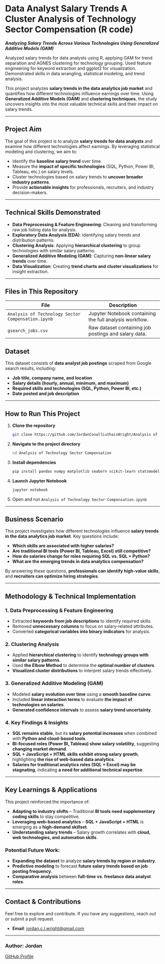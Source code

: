 # Data Analyst Salary Trends A Cluster Analysis of Technology Sector Compensation (R code)

***Analyzing Salary Trends Across Various Technologies Using Generalized Additive Models (GAM)***

Analyzed salary trends for data analysts using R, applying GAM for trend separation and AGNES clustering for technology grouping. Used feature engineering for keyword extraction and ggplot2 for visualization. Demonstrated skills in data wrangling, statistical modeling, and trend analysis.


This project analyzes **salary trends in the data analytics job market** and quantifies how different technologies influence earnings over time. Using **Generalized Additive Models (GAM)** and **clustering techniques**, the study uncovers insights into the most valuable technical skills and their impact on salary trends.  

---

## **Project Aim**  
The goal of this project is to analyze **salary trends for data analysts** and examine how different technologies affect earnings. By leveraging statistical modeling and clustering, we aim to:  

- Identify the **baseline salary trend** over time.  
- Measure the **impact of specific technologies** (SQL, Python, Power BI, Tableau, etc.) on salary levels.  
- Cluster technologies based on salary trends to **uncover broader industry patterns**.  
- Provide **actionable insights** for professionals, recruiters, and industry decision-makers.  

---

## **Technical Skills Demonstrated**  
- **Data Preprocessing & Feature Engineering**: Cleaning and transforming raw job listing data for analysis.  
- **Exploratory Data Analysis (EDA)**: Identifying salary trends and distribution patterns.  
- **Clustering Analysis**: Applying **hierarchical clustering** to group technologies with similar salary patterns.  
- **Generalized Additive Modeling (GAM)**: Capturing **non-linear salary trends** over time.  
- **Data Visualization**: Creating **trend charts and cluster visualizations** for insight extraction.  

---

## **Files in This Repository**  
| File | Description |
|------|------------|
| `Analysis of Technology Sector Compensation.ipynb` | Jupyter Notebook containing the full analysis workflow. |
| `gsearch_jobs.csv` | Raw dataset containing job postings and salary data. |

## **Dataset**  
This dataset consists of **data analyst job postings** scraped from Google search results, including:  

- **Job title, company name, and location**  
- **Salary details (hourly, annual, minimum, and maximum)**  
- **Required skills and technologies (SQL, Python, Power BI, etc.)**  
- **Date posted and job description**  

---

## How to Run This Project  
1. **Clone the repository**  
   ```bash
   git clone https://github.com/JordanConallLuthaisWright/Analysis of Technology Sector Compensation.git
   ```
2. **Navigate to the project directory**
   ```bash
   cd Analysis of Technology Sector Compensation
   ```
3. **Install dependencies**
   ```bash
   pip install pandas numpy matplotlib seaborn scikit-learn statsmodels
   ```
4. **Launch Jupyter Notebook**
   ```bash
   jupyter notebook
   ```
5. Open and run `Analysis of Technology Sector Compensation.ipynb`

---

## **Business Scenario**  
This project investigates how different technologies influence **salary trends in the data analytics job market**. Key questions include:  

- **Which skills are associated with higher salaries?**  
- **Are traditional BI tools (Power BI, Tableau, Excel) still competitive?**  
- **How do salaries change for roles requiring SQL vs. SQL + Python?**  
- **What are the emerging trends in data analytics compensation?**  

By answering these questions, **professionals can identify high-value skills**, and **recruiters can optimize hiring strategies**.

---

## **Methodology & Technical Implementation**  

### **1. Data Preprocessing & Feature Engineering**  
- Extracted **keywords from job descriptions** to identify required skills.  
- Removed **unnecessary columns** to focus on salary-related attributes.  
- Converted **categorical variables into binary indicators** for analysis.  

### **2. Clustering Analysis**  
- Applied **hierarchical clustering** to identify **technology groups with similar salary patterns**.  
- Used **the Elbow Method** to determine the **optimal number of clusters**.  
- **Visualized cluster distributions** to interpret salary trends effectively.  

### **3. Generalized Additive Modeling (GAM)**  
- Modeled **salary evolution over time** using a **smooth baseline curve**.  
- Included **linear interaction terms** to evaluate **the impact of technologies on salaries**.  
- **Generated confidence intervals** to assess **salary trend uncertainty**.  

### **4. Key Findings & Insights**  
- **SQL remains stable**, but its **salary potential increases** when combined with **Python and cloud-based tools**.  
- **BI-focused roles (Power BI, Tableau) show salary volatility**, suggesting **changing market demand**.  
- **SQL + JavaScript + HTML skills exhibit strong salary growth**, highlighting **the rise of web-based data analytics**.  
- **Salaries for traditional analytics roles (SQL + Excel) may be stagnating**, indicating **a need for additional technical expertise**.  

---

## **Key Learnings & Applications**  
This project reinforced the importance of:  

- **Adapting to industry shifts** – Traditional **BI tools need supplementary coding skills** to stay competitive.  
- **Leveraging web-based analytics** – **SQL + JavaScript + HTML** is emerging as a **high-demand skillset**.  
- **Understanding salary trends** – Salary growth correlates with **cloud, web technologies, and automation skills**.  

### **Potential Future Work:**  
- **Expanding the dataset** to analyze **salary trends by region or industry**.  
- **Predictive modeling** to forecast **future salary trends based on job posting frequency**.  
- **Comparative analysis** between **full-time vs. freelance data analyst roles**.  

---

## **Contact & Contributions**  
Feel free to explore and contribute. If you have any suggestions, reach out or submit a pull request.  

- **Email**: [jordan.c.l.wright@gmail.com](mailto:jordan.c.l.wright@gmail.com)  

---

### **Author:** Jordan  
[GitHub Profile](https://github.com/JordanConallLuthaisWright)


